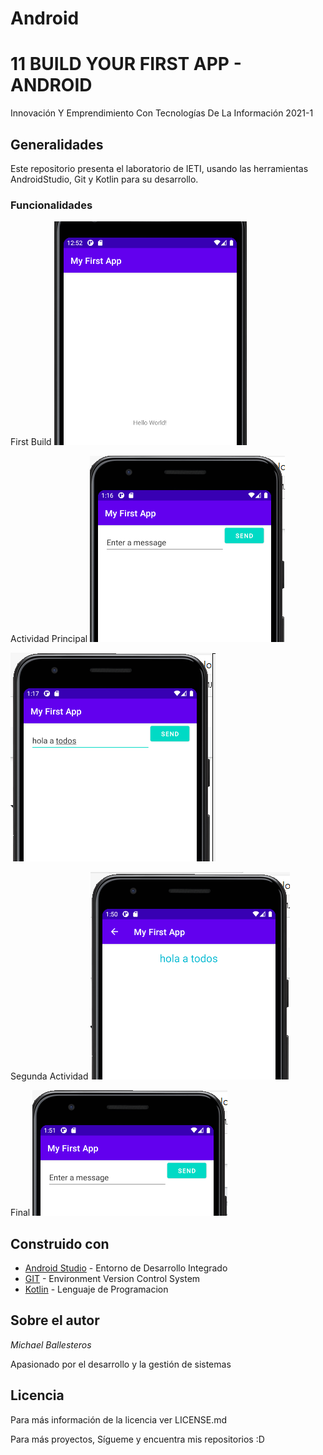 # Android

# 11 BUILD YOUR FIRST APP - ANDROID

Innovación Y Emprendimiento Con Tecnologías De La Información 2021-1

## Generalidades

Este repositorio presenta el laboratorio de IETI, usando las herramientas AndroidStudio, Git y Kotlin para su desarrollo.


### Funcionalidades

First Build
![](images/Capture1.PNG)

Actividad Principal
![](images/Capture2.PNG)

![](images/Capture3.PNG)

Segunda Actividad
![](images/Capture4.PNG)

Final
![](images/Capture5.PNG)


## Construido con

* [Android Studio](https://developer.android.com/studio) - Entorno de Desarrollo Integrado
* [GIT](https://git-scm.com/) - Environment Version Control System
* [Kotlin](https://kotlinlang.org/) - Lenguaje de Programacion

## Sobre el autor

*Michael Ballesteros*

Apasionado por el desarrollo y la gestión de sistemas

## Licencia

Para más información de la licencia ver LICENSE.md

Para más proyectos, Sígueme y encuentra mis repositorios :D
